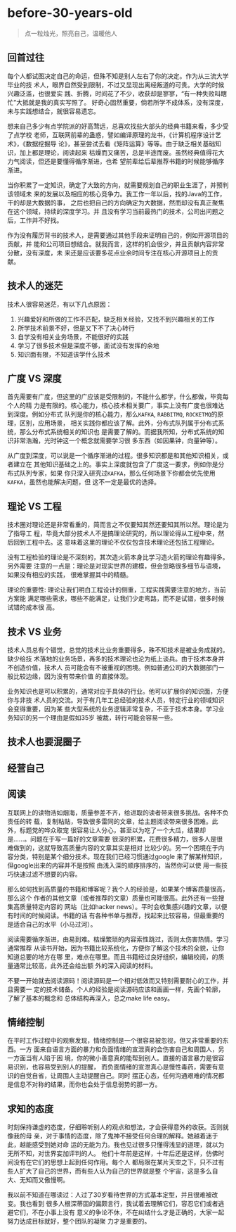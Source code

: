 # before-30-years-old
> 点一粒烛光，照亮自己，温暖他人

## 回首过往
每个人都试图决定自己的命运，但殊不知是别人左右了你的决定。作为从三流大学毕业的技
术人，眼界自然受到限制，不过又显现出离经叛道的可贵。大学的时候兴趣泛滥，也很爱实
践、折腾，时间花了不少，收获却是寥寥，“有一种失败叫瞎忙”大抵就是我的真实写照了。
好奇心固然重要，倘若所学不成体系，没有深度，未与实践想结合，就很容易遗忘。

想来自己多少有点学院派的好高骛远，总喜欢找些大部头的经典书籍来看，多少受了点学校
老师，互联网前辈的蛊惑，譬如编译原理的龙书，《计算机程序设计艺术》，《数据挖掘导
论》，甚至尝试去看《矩阵运算》等等。由于缺乏相关基础知识，加上都是理论，阅读起来
枯燥而又痛苦，总是半途而废。虽然经典值得花大力气阅读，但还是要懂得循序渐进，也希
望前辈给后辈推荐书籍的时候能够循序渐进。

当你积累了一定知识，确定了大致的方向，就需要规划自己的职业生涯了，并预判该领域未
来的发展以及相应的核心竞争力。我工作一年以后，找的Java的工作，干的却是大数据的事，
之后也把自己的方向确定为大数据，然而却没有真正聚焦在这个领域，持续的深度学习。并
且没有学习当前最热门的技术，公司出问题之后，工作并不好找。

作为没有履历背书的技术人，是需要通过其他手段来证明自己的，例如开源项目的贡献，并
能和公司项目想结合。就我而言，这样的机会很少，并且贡献内容非常分散，没有深度，未
来还是应该要多花点业余时间专注在核心开源项目上的贡献。

## 技术人的迷茫
技术人很容易迷茫，有以下几点原因：
1. 兴趣爱好和所做的工作不匹配，缺乏相关经验，又找不到兴趣相关的工作
1. 所学技术前景不好，但是又下不了决心转行
1. 自学没有相关业务场景，不能很好的实践
1. 学习了很多技术但是深度不够，面试没有发挥的余地
1. 知识面有限，不知道该学什么技术

## 广度 VS 深度
首先需要有广度，但这里的广应该是受限制的，不能什么都学，什么都做，毕竟每个人的精
力是有限的。核心能力，核心技术相关要广，事实上没有广度也很难达到深度。例如分布式
队列是你的核心能力，那么`KAFKA`, `RABBITMQ`, `ROCKETMQ`的原理，区别，应用场景，
相关实践你都应该了解。此外，分布式队列属于分布式系统，那么分布式系统相关的知识也
是需要了解的。而据我所知，分布式系统的知识非常浩瀚，光时钟这一个概念就需要学习很
多东西（如因果钟，向量钟等）。

从广度到深度，可以说是一个循序渐进的过程。很多知识都是和其他知识相关，或者建立在
其他知识基础之上的。事实上深度就包含了广度这一要求，例如你是分布式队列专家，如果
你只深入研究过`KAFKA`，那么任何场景下你都会优先使用`KAFKA`，虽然也能解决问题，但
这不一定是最优的选择。

## 理论 VS 工程
技术圈对理论还是非常看重的，简而言之不仅要知其然还要知其所以然。理论是为了指导工
程，毕竟大部分技术人不是搞理论研究的，所以理论得从工程中来，然后回到工程中去。这
意味着这里的理论不仅仅包含技术理论还包括工程理论。

没有工程检验的理论是不深刻的，其次造火箭本身比学习造火箭的理论有趣得多。另外需要
注意的一点是：理论是对现实世界的建模，但会忽略很多细节与语境，如果没有相应的实践，
很难掌握其中的精髓。

理论的重要性: 理论让我们明白工程设计的侧重，工程实践需要注意的地方，当前方案能
满足哪些需求，哪些不能满足，让我们少走弯路，而不是试错，很多时候试错的成本很
高。

## 技术 VS 业务
技术人员总有个错觉，总觉的技术比业务重要得多，殊不知技术是被业务成就的。缺少给技
术落地的业务场景，再多的技术理论也沦为纸上谈兵。由于技术本身并不创造价值，技术人
员可能会有不被重视的困境。例如普通公司的大数据部门一般比较边缘，因为没有带来价值
的直接体现。

业务知识也是可以积累的，通常对应于具体的行业。他可以扩展你的知识面，方便你与非技
术人员的交流。对于有几年工总经验的技术人员，特定行业的领域知识会变得重要，因为某
些大型系统的业务逻辑非常复杂，不亚于技术本身。学习业务知识的另一个理由是假如35岁
被裁，转行可能会容易一些。

## 技术人也要混圈子
## 经营自己
## 阅读
互联网上的读物浩如烟海，质量参差不齐，给进取的读者带来很多挑战。各种不负责任的转
载，复制粘贴，导致很多雷同的文章，给主题阅读带来很多困难。此外，标题党的哗众取宠
很容易让人分心，甚至以为吃了一个大瓜，结果却是......。问题在于写一篇好的文章需要
很深的积累，花费很多精力，很多人是很难做到的，这就导致高质量内容的文章其实是相对
比较少的。另一个困境在于内容分类，特别是某个细分技术。现在我们已经习惯通过google
来了解某样知识，但google出来的内容并不是按照 由浅入深的顺序排序的，当然你可以使
用一些技巧快速过滤不想要的内容。

那么如何找到高质量的书籍和博客呢？我个人的经验是，如果某个博客质量很高，那么这个
作者的其他文章（或者推荐的文章）质量也可能很高。此外还有一些搜集高质量特定内容的
网站（比如hacker news）。平时会收集感兴趣的文章，以便有时间的时候阅读。书籍的话
有各种书单与推荐，找起来比较容易，但最重要的是适合自己的水平（小马过河）。

阅读需要循序渐进，由易到难。枯燥繁琐的内容索性跳过，否则太伤害热情。学习通常推荐
从读书开始，因为书籍比较系统化，方便你了解这个技术的全貌，让你知道总要的地方在哪
里，难点在哪里。而且书籍经过良好组织，编辑校阅，的质量通常比较高，此外还会给出额
外的深入阅读的材料。

不要一开始就去阅读源码！阅读源码是一个相对低效而又特别需要耐心的工作，并且需要一
定的技术储备。个人的经验是阅读源码应该和画画一样，先画个轮廓，了解了基本的概念和
总体结构再深入，总之make life easy。

## 情绪控制
在平时工作过程中的观察发现，情绪控制是一个很容易被忽视，但又非常重要的东西。一方
面来自语言方面的暴力和负面情绪的宣泄真的会伤害自己和周围人，另一方面当有人陷于困
境，你的微小善意真的能帮到别人。直接的语言暴力是很容易识别，也容易受到别人的提醒，
而负面情绪的宣泄真心是慢性毒药，需要有意识的自觉自省，让周围人主动提醒自己。同时
摆正心态，任何沟通艰难的情况都是信息不对称的结果，而你也会处于信息弱势的那一方。

## 求知的态度
时刻保持谦虚的态度，仔细聆听别人的观点和想法，才会获得意外的收获。否则就像我的母
亲，对于事情的态度，除了鬼神不接受任何合理的解释。她越着迷于此，越能感受到她对命
运的无能为力。我也见过很多只懂得浅显的道理，就以为无所不知，对世界妄加评判的人。
他们十年前是这样，十年后还是这样，仿佛时间没有在它们的思想上起到任何作用。每个人
都局限在某片天空之下，只不过有些人扩大了自己的世界，而有些人认为自己的世界就是整
个宇宙，这是多么自大、无知而又傲慢啊。

我以前不知道在哪读过：人过了30岁看待世界的方式基本定型，并且很难被改变。我也看到
很多人根深蒂固的偏颇言行，我试着去理解它们，容忍它们或者逃避它们，不在小事上没有
意义的争论不休，不在纠结什么才是正确的，大家一起努力达成目标就好，整个团队的凝聚
力才是重要的。
